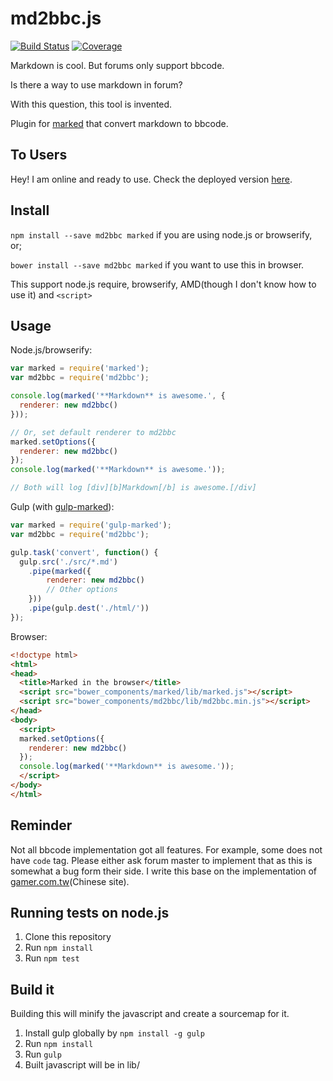 # md2bbc.js
[![Build Status](https://img.shields.io/travis/Holi0317/md2bbc.js.svg?style=flat-square)](https://travis-ci.org/Holi0317/md2bbc.js)
[![Coverage](https://img.shields.io/codecov/c/github/Holi0317/md2bbc.js.svg?style=flat-square)](https://codecov.io/github/Holi0317/md2bbc.js?branch=master)

Markdown is cool. But forums only support bbcode.

Is there a way to use markdown in forum?

With this question, this tool is invented.

Plugin for [marked](https://github.com/chjj/marked) that convert markdown to bbcode.

## To Users
Hey! I am online and ready to use. Check the deployed version [here](https://holi0317.github.io/md2bbc-web).

## Install
`npm install --save md2bbc marked` if you are using node.js or browserify, or;

`bower install --save md2bbc marked` if you want to use this in browser.

This support node.js require, browserify, AMD(though I don't know how to use it) and `<script>`

## Usage
Node.js/browserify:
```javascript
var marked = require('marked');
var md2bbc = require('md2bbc');

console.log(marked('**Markdown** is awesome.', {
  renderer: new md2bbc()
}));

// Or, set default renderer to md2bbc
marked.setOptions({
  renderer: new md2bbc()
});
console.log(marked('**Markdown** is awesome.'));

// Both will log [div][b]Markdown[/b] is awesome.[/div]
```

Gulp (with [gulp-marked](https://www.npmjs.com/package/gulp-marked)):
```javascript
var marked = require('gulp-marked');
var md2bbc = require('md2bbc');

gulp.task('convert', function() {
  gulp.src('./src/*.md')
    .pipe(marked({
        renderer: new md2bbc()
        // Other options
    }))
    .pipe(gulp.dest('./html/'))
});
```

Browser:
```html
<!doctype html>
<html>
<head>
  <title>Marked in the browser</title>
  <script src="bower_components/marked/lib/marked.js"></script>
  <script src="bower_components/md2bbc/lib/md2bbc.min.js"></script>
</head>
<body>
  <script>
  marked.setOptions({
    renderer: new md2bbc()
  });
  console.log(marked('**Markdown** is awesome.'));
  </script>
</body>
</html>
```

## Reminder
Not all bbcode implementation got all features. For example, some does not have `code` tag. Please either ask forum master to implement that as this is somewhat a bug form their side. I write this base on the implementation of [gamer.com.tw](http://gamer.com.tw)(Chinese site).

## Running tests on node.js
1. Clone this repository
2. Run `npm install`
3. Run `npm test`

## Build it
Building this will minify the javascript and create a sourcemap for it.

1. Install gulp globally by `npm install -g gulp`
2. Run `npm install`
3. Run `gulp`
4. Built javascript will be in lib/
